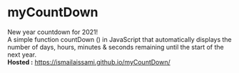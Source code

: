 # myCountDown

New year countdown for 2021!  
A simple function countDown () in JavaScript that automatically displays the number of days, hours, minutes & seconds remaining until the start of the next year.  
**Hosted :** https://ismailaissami.github.io/myCountDown/

